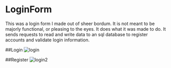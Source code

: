 # LoginForm
This was a login form I made out of sheer bordum. It is not meant to be majorly functional, or pleasing to the eyes. It does what it was made to do. It sends requests to read and write data to an sql database to register accounts and validate login information.

##Login
![login](https://user-images.githubusercontent.com/71464283/111122431-0bf3ef80-853c-11eb-99d9-c85f582b18a1.png)

##Register
![login2](https://user-images.githubusercontent.com/71464283/111122477-1a420b80-853c-11eb-9efb-4c9a6ca672a2.png)
